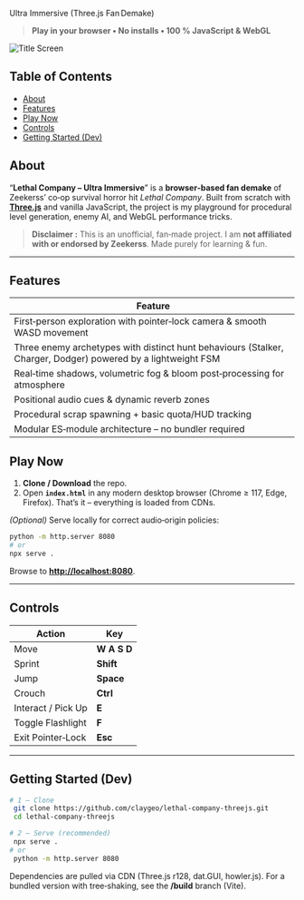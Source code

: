 Ultra Immersive (Three.js Fan Demake)

> **Play in your browser • No installs • 100 % JavaScript & WebGL**

![Title Screen](assets/screenshot_01.png)

## Table of Contents

* [About](#about)
* [Features](#features)
* [Play Now](#play-now)
* [Controls](#controls)
* [Getting Started (Dev)](#getting-started-dev)

## About

“**Lethal Company – Ultra Immersive**” is a **browser‑based fan demake** of Zeekerss’ co‑op survival horror hit *Lethal Company*.
Built from scratch with **[Three.js](https://threejs.org)** and vanilla JavaScript, the project is my playground for procedural level generation, enemy AI, and WebGL performance tricks.

> **Disclaimer :** This is an unofficial, fan‑made project. I am **not affiliated with or endorsed by Zeekerss**. Made purely for learning & fun.

---

## Features

|   Feature                                                                                                           |
| --------------------------------------------------------------------------------------------------------------------|
|  First‑person exploration with pointer‑lock camera & smooth WASD movement                                           |
|  Three enemy archetypes with distinct hunt behaviours (Stalker, Charger, Dodger) powered by a lightweight FSM       |
|  Real‑time shadows, volumetric fog & bloom post‑processing for atmosphere                                           |
|  Positional audio cues & dynamic reverb zones                                                                       |
|  Procedural scrap spawning + basic quota/HUD tracking                                                               |
|  Modular ES‑module architecture – no bundler required                                                               |

## Play Now

1. **Clone / Download** the repo.
2. Open **`index.html`** in any modern desktop browser (Chrome ≥ 117, Edge, Firefox).
   That’s it – everything is loaded from CDNs.

*(Optional)* Serve locally for correct audio‑origin policies:

```bash
python -m http.server 8080
# or
npx serve .
```

Browse to **[http://localhost:8080](http://localhost:8080)**.

---

## Controls

|  Action            |  Key        |
| ------------------ | ----------- |
| Move               | **W A S D** |
| Sprint             | **Shift**   |
| Jump               | **Space**   |
| Crouch             | **Ctrl**    |
| Interact / Pick Up | **E**       |
| Toggle Flashlight  | **F**       |
| Exit Pointer‑Lock  | **Esc**     |

---

## Getting Started (Dev)

```bash
# 1 – Clone
 git clone https://github.com/claygeo/lethal-company-threejs.git
 cd lethal-company-threejs

# 2 – Serve (recommended)
 npx serve .
# or
 python -m http.server 8080

```

Dependencies are pulled via CDN (Three.js r128, dat.GUI, howler.js).
For a bundled version with tree‑shaking, see the **/build** branch (Vite).
